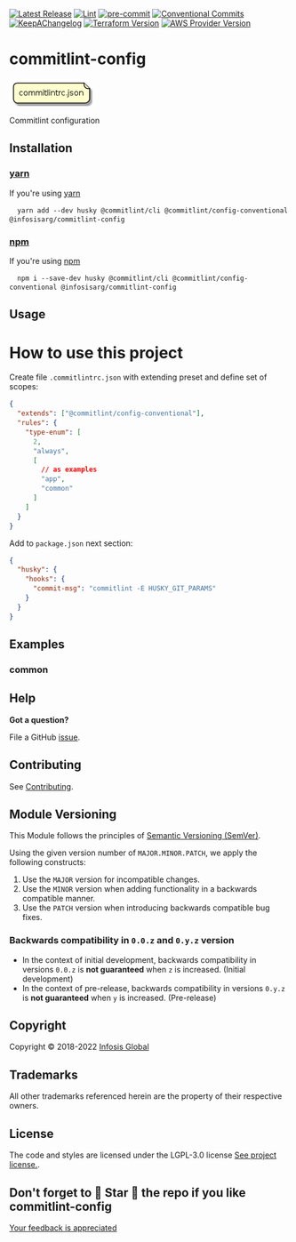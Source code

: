 <!--


  ** DO NOT EDIT THIS FILE
  **
  ** 1) Make all changes to `provision/generator/README.yaml`
  ** 2) Run`task readme` to rebuild this file.
  **
  ** (We maintain HUNDREDS of open source projects. This is how we maintain our sanity.)
  **


  -->

[![Latest Release](https://img.shields.io/github/release/InfosisARG/commitlint-config?style=flat-square)](https://github.com/InfosisARG/commitlint-config/releases/latest) [![Lint](https://img.shields.io/github/workflow/status/InfosisARG/commitlint-config/lint-code)](https://github.com/InfosisARG/commitlint-config/actions?workflow=lint-code) [![pre-commit](https://img.shields.io/badge/pre--commit-enabled-brightgreen?logo=pre-commit&logoColor=white)](https://github.com/pre-commit/pre-commit) [![Conventional Commits](https://img.shields.io/badge/Conventional%20Commits-1.0.0-yellow)](https://conventionalcommits.org) [![KeepAChangelog](https://img.shields.io/badge/changelog-Keep%20a%20Changelog%20v1.0.0-orange)](https://keepachangelog.com) [![Terraform Version](https://img.shields.io/badge/terraform-1.x%20|%200.15%20|%200.14%20|%200.13%20|%200.12.20+-623CE4.svg?logo=terraform)](https://github.com/hashicorp/terraform/releases) [![AWS Provider Version](https://img.shields.io/badge/AWS-3%20and%202.0+-F8991D.svg?logo=terraform)](https://github.com/terraform-providers/terraform-provider-aws/releases)

# commitlint-config

![commitlint-config](docs/images/diagrams/architecture/main.png)

Commitlint configuration

## Installation

### [yarn](https://yarnpkg.com)

If you're using [yarn](https://yarnpkg.com)

```shell
  yarn add --dev husky @commitlint/cli @commitlint/config-conventional @infosisarg/commitlint-config
```

### [npm](https://www.npmjs.com)

If you're using [npm](https://www.npmjs.com)

```shell
  npm i --save-dev husky @commitlint/cli @commitlint/config-conventional @infosisarg/commitlint-config
```

## Usage

# How to use this project

Create file `.commitlintrc.json` with extending preset and define set of scopes:

```json
{
  "extends": ["@commitlint/config-conventional"],
  "rules": {
    "type-enum": [
      2,
      "always",
      [
        // as examples
        "app",
        "common"
      ]
    ]
  }
}
```

Add to `package.json` next section:

```json
{
  "husky": {
    "hooks": {
      "commit-msg": "commitlint -E HUSKY_GIT_PARAMS"
    }
  }
}
```

## Examples

<!-- Space: Projects -->
<!-- Parent: CommitlintConfig -->
<!-- Title: Examples CommitlintConfig -->

<!-- Label: Examples -->
<!-- Include: ./../disclaimer.md -->
<!-- Include: ac:toc -->

### common

## Help

**Got a question?**

File a GitHub [issue](https://github.com/infosisarg/commitlint-config/issues).

## Contributing

See [Contributing](./docs/contributing.md).

## Module Versioning

This Module follows the principles of [Semantic Versioning (SemVer)](https://semver.org/).

Using the given version number of `MAJOR.MINOR.PATCH`, we apply the following constructs:

1. Use the `MAJOR` version for incompatible changes.
1. Use the `MINOR` version when adding functionality in a backwards compatible manner.
1. Use the `PATCH` version when introducing backwards compatible bug fixes.

### Backwards compatibility in `0.0.z` and `0.y.z` version

- In the context of initial development, backwards compatibility in versions `0.0.z` is **not guaranteed** when `z` is increased. (Initial development)
- In the context of pre-release, backwards compatibility in versions `0.y.z` is **not guaranteed** when `y` is increased. (Pre-release)

## Copyright

Copyright © 2018-2022 [Infosis Global](https://infosisglobal.com)

## Trademarks

All other trademarks referenced herein are the property of their respective owners.

## License

The code and styles are licensed under the LGPL-3.0 license [See project license.](LICENSE).

## Don't forget to 🌟 Star 🌟 the repo if you like commitlint-config

[Your feedback is appreciated](https://github.com/infosisarg/commitlint-config/issues)
